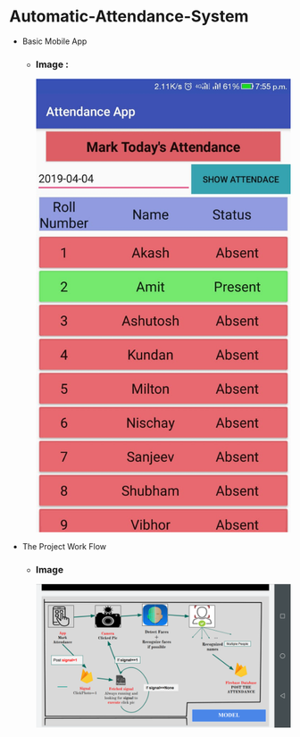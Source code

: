 # Automatic-Attendance-System

* Basic Mobile App
  * ### Image : 
    ![picture alt](https://github.com/amit988684/Automatic-Attendance-System/blob/master/All_Important_Docs_To_Face_Recognition/mobile_app_view.jpg "Mobile App Made")
    
* The Project Work Flow
  * ### Image
    ![picture alt](https://github.com/amit988684/Automatic-Attendance-System/blob/master/All_Important_Docs_To_Face_Recognition/Peoject_Flow.png "Mobile App Made")


